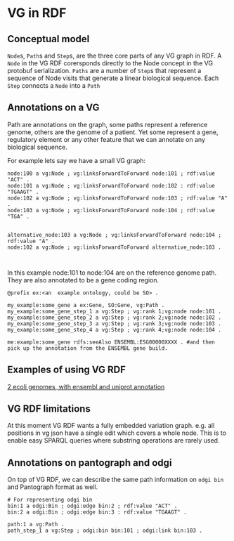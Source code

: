 # VG in RDF

## Conceptual model

`Node`s, `Path`s and `Step`s, are the three core parts of any VG graph in RDF.
A `Node` in the VG RDF corersponds directly to the Node concept in the VG protobuf serialization.
`Paths` are a number of `Step`s that represent a sequence of Node visits that generate a linear biological sequence.
Each `Step` connects a `Node` into a `Path`



## Annotations on a VG

Path are annotations on the graph, some paths represent a reference genome, others are the genome of a patient.
Yet some represent a gene, regulatory element or any other feature that we can annotate on any biological sequence.

For example lets say we have a small VG graph:

```turtle
node:100 a vg:Node ; vg:linksForwardToForward node:101 ; rdf:value "ACT" .
node:101 a vg:Node ; vg:linksForwardToForward node:102 : rdf:value "TGAAGT" .
node:102 a vg:Node ; vg:linksForwardToForward node:103 ; rdf:value "A" .
node:103 a vg:Node ; vg:linksForwardToForward node:104 ; rdf:value "TGA" .


alternative_node:103 a vg:Node ; vg:linksForwardToForward node:104 ; rdf:value "A" .
node:102 a vg:Node ; vg:linksForwardToForward alternative_node:103 .



```
In this example node:101 to node:104 are on the reference genome path.
They are also annotated to be a gene coding region.

```turtle
@prefix ex:<an  example ontology, could be SO> .

my_example:some_gene a ex:Gene, SO:Gene, vg:Path .
my_example:some_gene_step_1 a vg:Step ; vg:rank 1;vg:node node:101 .
my_example:some_gene_step_2 a vg:Step ; vg:rank 2;vg:node node:102 .
my_example:some_gene_step_3 a vg:Step ; vg:rank 3;vg:node node:103 .
my_example:some_gene_step_4 a vg:Step ; vg:rank 4;vg:node node:104 .

me:example:some_gene rdfs:seeAlso ENSEMBL:ESG00000XXXX . #and then pick up the annotation from the ENSEMBL gene build.
```

## Examples of using VG RDF

[2 ecoli genomes, with ensembl and uniprot annotation](/vgteam/vg/wiki/VG-RDF,-the-Ensembl-bacteria-E.-coli-genome-hack-attack)

## VG RDF limitations

At this moment VG RDF wants a fully embedded variation graph. e.g. all positions in vg json have a single edit which covers a whole node. This is to enable easy SPARQL queries where substring operations are rarely used.


## Annotations on pantograph and odgi

On top of VG RDF, we can describe the same path information on `odgi bin` and Pantograph format as well.

```turtle
# For representing odgi bin
bin:1 a odgi:Bin ; odgi:edge bin:2 ; rdf:value "ACT" .
bin:2 a odgi:Bin ; odgi:edge bin:3 : rdf:value "TGAAGT" .

path:1 a vg:Path .
path_step_1 a vg:Step ; odgi:bin bin:101 ; odgi:link bin:103 .
```